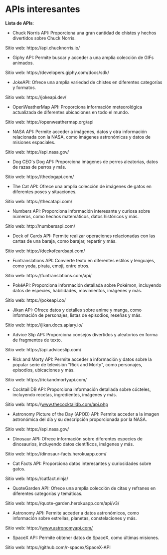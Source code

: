 # **APIs interesantes**

**Lista de APIs**:
* Chuck Norris API: Proporciona una gran cantidad de chistes y hechos divertidos sobre Chuck Norris.

Sitio web: https&#x3A;//api.chucknorris.io/

* Giphy API: Permite buscar y acceder a una amplia colección de GIFs animados.

Sitio web: https&#x3A;//developers.giphy.com/docs/sdk/

* JokeAPI: Ofrece una amplia variedad de chistes en diferentes categorías y formatos.

Sitio web: https&#x3A;//jokeapi.dev/

* OpenWeatherMap API: Proporciona información meteorológica actualizada de diferentes ubicaciones en todo el mundo.

Sitio web: https&#x3A;//openweathermap.org/api

* NASA API: Permite acceder a imágenes, datos y otra información relacionada con la NASA, como imágenes astronómicas y datos de misiones espaciales.

Sitio web: https&#x3A;//api.nasa.gov/

* Dog CEO's Dog API: Proporciona imágenes de perros aleatorias, datos de razas de perros y más.

Sitio web: https&#x3A;//thedogapi.com/

* The Cat API: Ofrece una amplia colección de imágenes de gatos en diferentes poses y situaciones.

Sitio web: https&#x3A;//thecatapi.com/

* Numbers API: Proporciona información interesante y curiosa sobre números, como hechos matemáticos, datos históricos y más.

Sitio web: http&#x3A;//numbersapi.com/

* Deck of Cards API: Permite realizar operaciones relacionadas con las cartas de una baraja, como barajar, repartir y más.

Sitio web: https&#x3A;//deckofcardsapi.com/

* Funtranslations API: Convierte texto en diferentes estilos y lenguajes, como yoda, pirata, emoji, entre otros.

Sitio web: https&#x3A;//funtranslations.com/api/

* PokéAPI: Proporciona información detallada sobre Pokémon, incluyendo datos de especies, habilidades, movimientos, imágenes y más.

Sitio web: https&#x3A;//pokeapi.co/

* Jikan API: Ofrece datos y detalles sobre anime y manga, como información de personajes, listas de episodios, reseñas y más.

Sitio web: https&#x3A;//jikan.docs.apiary.io/

* Advice Slip API: Proporciona consejos divertidos y aleatorios en forma de fragmentos de texto.

Sitio web: https&#x3A;//api.adviceslip.com/

* Rick and Morty API: Permite acceder a información y datos sobre la popular serie de televisión "Rick and Morty", como personajes, episodios, ubicaciones y más.

Sitio web: https&#x3A;//rickandmortyapi.com/

* Cocktail DB API: Proporciona información detallada sobre cócteles, incluyendo recetas, ingredientes, imágenes y más.

Sitio web: https&#x3A;//www.thecocktaildb.com/api.php

* Astronomy Picture of the Day (APOD) API: Permite acceder a la imagen astronómica del día y su descripción proporcionada por la NASA.

Sitio web: https&#x3A;//api.nasa.gov/

* Dinosaur API: Ofrece información sobre diferentes especies de dinosaurios, incluyendo datos científicos, imágenes y más.

Sitio web: https&#x3A;//dinosaur-facts.herokuapp.com/

* Cat Facts API: Proporciona datos interesantes y curiosidades sobre gatos.

Sitio web: https&#x3A;//catfact.ninja/

* QuoteGarden API: Ofrece una amplia colección de citas y refranes en diferentes categorías y temáticas.

Sitio web: https&#x3A;//quote-garden.herokuapp.com/api/v3/

* Astronomy API: Permite acceder a datos astronómicos, como información sobre estrellas, planetas, constelaciones y más.

Sitio web: https&#x3A;//www.astronomyapi.com/

* SpaceX API: Permite obtener datos de SpaceX, como últimas misiones.

Sitio web: https&#x3A;//github.com/r-spacex/SpaceX-API

